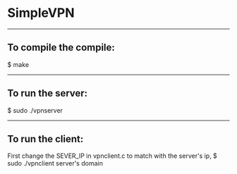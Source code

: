# SimpleVPN
------------------------
To compile the compile:
------------------------

$ make

------------------------
To run the server:
------------------------
$ sudo ./vpnserver

------------------------
To run the client:
------------------------

First change the SEVER_IP in vpnclient.c to match with the server's ip,
$ sudo ./vpnclient server's domain 

